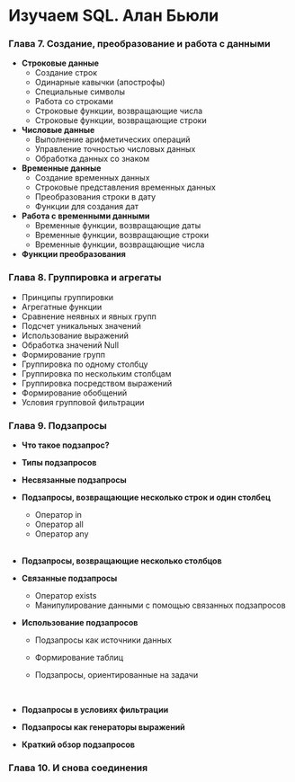 # Изучаем SQL. Алан Бьюли


### Глава 7. Создание, преобразование и работа с данными
- **Строковые данные**
  - Создание строк
  - Одинарные кавычки (апострофы)
  - Специальные символы
  - Работа со строками
  - Строковые функции, возвращающие числа
  - Строковые функции, возвращающие строки
- **Числовые данные**
    - Выполнение арифметических операций
    - Управление точностью числовых данных
    - Обработка данных со знаком
- **Временные данные**
    - Создание временных данных
    - Строковые представления временных данных
    - Преобразования строки в дату
    - Функции для создания дат
- **Работа с временными данными**
    - Временные функции, возвращающие даты
    - Временные функции, возвращающие строки
    - Временные функции, возвращающие числа
- **Функции преобразования**

### Глава 8. Группировка и агрегаты
- Принципы группировки
- Агрегатные функции
- Сравнение неявных и явных групп
- Подсчет уникальных значений
- Использование выражений
- Обработка значений Null
- Формирование групп
- Группировка по одному столбцу
- Группировка по нескольким столбцам
- Группировка посредством выражений
- Формирование обобщений
- Условия групповой фильтрации


### Глава 9. Подзапросы
- **Что такое подзапрос?**
- **Типы подзапросов**
- **Несвязанные подзапросы**  
- **Подзапросы, возвращающие несколько строк и один столбец**
  - Оператор in
  - Оператор all
  - Оператор any
    
  <br>
- **Подзапросы, возвращающие несколько столбцов**
- **Связанные подзапросы**
  - Оператор exists
  - Манипулирование данными с помощью связанных подзапросов
- **Использование подзапросов**
  - Подзапросы как источники данных
  - Формирование таблиц
  - Подзапросы, ориентированные на задачи
    
    <br>
- **Подзапросы в условиях фильтрации**
- **Подзапросы как генераторы выражений**
- **Краткий обзор подзапросов**

### Глава 10. И снова соединения